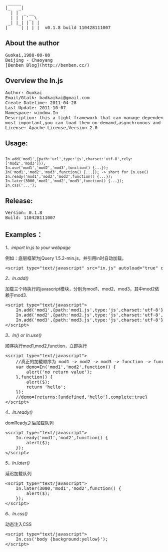 <pre>
 _____       
|_   _|      
  | |  _ __  
  | | | '_ \ 
 _| |_| | | |
|_____|_| |_|  v0.1.8 build 110428111007
</pre>

About the author
---------------------

<pre>
Guokai,1988-08-08
Beijing - Chaoyang
[Benben Blog](http://benben.cc/)
</pre>

Overview the In.js
-----------------------

<pre>
Author: Guokai
Email/Gtalk: badkaikai@gmail.com
Create Datetime: 2011-04-28
Last Update: 2011-10-07
Namespace: window.In
Description: this a light framework that can manage dependency of the modules,
most important,you can load them on-demand,asynchronous and multi-threaded...
License: Apache License,Version 2.0
</pre>

Usage:
-----------

<pre><code>
In.add('mod1',{path:'url',type:'js',charset:'utf-8',rely:['mod2','mod3']});
In.use('mod1','mod2','mod3',function() {...});
In('mod1','mod2','mod3',function() {...}); -> short for In.use()
In.ready('mod1','mod2','mod3',function() {...});
In.later(3000,'mod1','mod2','mod3',function() {...});
In.css('...');
</code></pre>

Release:
-------------

<pre>
Version: 0.1.8
Build: 110428111007
</pre>

Examples：
--------------

*1、import In.js to your webpage*

例如：底层框架为jQuery 1.5.2-min.js，并引用in时自动加载。

<pre>
&lt;script type="text/javascript" src="in.js" autoload="true" core="jquery 1.5.2-min.js"&gt;&lt;/script&gt;
</pre>

*2、In.add()*

加载三个待执行的javascript模块，分别为mod1、mod2、mod3，其中mod2依赖于mod3.

<pre>
&lt;script type="text/javascript"&gt;
	In.add('mod1',{path:'mod1.js',type:'js',charset:'utf-8'});
	In.add('mod2',{path:'mod2.js',type:'js',charset:'utf-8',rely:['mod3']});
	In.add('mod3',{path:'mod3.js',type:'js',charset:'utf-8'});
&lt;/script&gt;
</pre>

*3、In() or In.use()*

顺序执行mod1,mod2,function，立即执行

<pre>
&lt;script type="text/javascript"&gt;
	//真正的加载顺序为 mod1 -> mod2 -> mod3 -> function -> function
	var demo=In('mod1','mod2',function() {
		alert('no return value');
	},function() {
		alert($);
		return 'hello';
	});
	//demo={returns:[undefined,'hello'],complete:true}
&lt;/script&gt;
</pre>

*4、In.ready()*

domReady之后加载队列

<pre>
&lt;script type="text/javascript"&gt;
	In.ready('mod1','mod2',function() {
		alert($);
	});
&lt;/script&gt;
</pre>

*5、In.later()*

延迟加载队列

<pre>
&lt;script type="text/javascript"&gt;
	In.later(3000,'mod1','mod2',function() {
		alert($);
	});
&lt;/script&gt;
</pre>

*6、In.css()*

动态注入CSS

<pre>
&lt;script type="text/javascript"&gt;
	In.css('body {background:yellow}');
&lt;/script&gt;
</pre>
